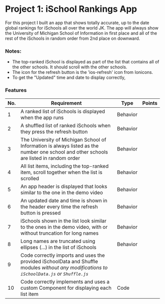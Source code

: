 # Project 1: iSchool Rankings App

For this project I built an app that shows totally accurate, up to the date global rankings for iSchools all over the world JK. The app will always show the University of Michigan School of Information in first place and all of the rest of the iSchools in random order from 2nd place on downward. 


### Notes:
- The top-ranked iSchool is displayed as part of the list that contains all of the other schools. It should scroll with the other schools.
- The icon for the refresh button is the 'ios-refresh' icon from Ionicons. 
- To get the "Updated" time and date to display correctly, 


### Features
| No. | Requirement | Type | Points |
| --- | --- | --- | --- |
| 1 | A ranked list of iSchools is displayed when the app runs | Behavior 
| 2 | A shuffled list of ranked iSchools when they press the refresh button | Behavior 
| 3 | The University of Michigan School of Information is always listed as the number one school and other schools are listed in random order	| Behavior 
| 4 | All list items, including the top-ranked item, scroll together when the list is scrolled | Behavior 
| 5 | An app header is displayed that looks similar to the one in the demo video | Behavior 
| 6 | An updated date and time is shown in the header every time the refresh button is pressed | Behavior 
| 7 | iSchools shown in the list look similar to the ones in the demo video, with or without truncation for long names | Behavior 
| 8 | Long names are truncated using ellipses (...) in the list of iSchools | Behavior 
| 9 | Code correctly imports and uses the provided iSchoolData and Shuffle modules _without any modifications to `iSchoolData.js` or `Shuffle.js`_ 
| 10 | Code correctly implements and uses a custom Component for displaying each list item | Code 




